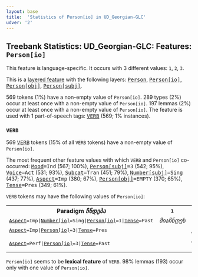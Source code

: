```yaml
---
layout: base
title:  'Statistics of Person[io] in UD_Georgian-GLC'
udver: '2'
---
```


## Treebank Statistics: UD_Georgian-GLC: Features: `Person[io]`

This feature is language-specific.
It occurs with 3 different values: `1`, `2`, `3`.

This is a <a href="../../u/overview/feat-layers.html">layered feature</a> with the following layers: <tt><a href="ka_glc-feat-Person.html">Person</a></tt>, <tt><a href="ka_glc-feat-Person-io.html">Person[io]</a></tt>, <tt><a href="ka_glc-feat-Person-obj.html">Person[obj]</a></tt>, <tt><a href="ka_glc-feat-Person-subj.html">Person[subj]</a></tt>.

569 tokens (1%) have a non-empty value of `Person[io]`.
289 types (2%) occur at least once with a non-empty value of `Person[io]`.
197 lemmas (2%) occur at least once with a non-empty value of `Person[io]`.
The feature is used with 1 part-of-speech tags: <tt><a href="ka_glc-pos-VERB.html">VERB</a></tt> (569; 1% instances).

### `VERB`

569 <tt><a href="ka_glc-pos-VERB.html">VERB</a></tt> tokens (15% of all `VERB` tokens) have a non-empty value of `Person[io]`.

The most frequent other feature values with which `VERB` and `Person[io]` co-occurred: <tt><a href="ka_glc-feat-Mood.html">Mood</a></tt><tt>=Ind</tt> (567; 100%), <tt><a href="ka_glc-feat-Person-subj.html">Person[subj]</a></tt><tt>=3</tt> (542; 95%), <tt><a href="ka_glc-feat-Voice.html">Voice</a></tt><tt>=Act</tt> (531; 93%), <tt><a href="ka_glc-feat-Subcat.html">Subcat</a></tt><tt>=Tran</tt> (451; 79%), <tt><a href="ka_glc-feat-Number-subj.html">Number[subj]</a></tt><tt>=Sing</tt> (437; 77%), <tt><a href="ka_glc-feat-Aspect.html">Aspect</a></tt><tt>=Imp</tt> (380; 67%), <tt><a href="ka_glc-feat-Person-obj.html">Person[obj]</a></tt><tt>=EMPTY</tt> (370; 65%), <tt><a href="ka_glc-feat-Tense.html">Tense</a></tt><tt>=Pres</tt> (349; 61%).

`VERB` tokens may have the following values of `Person[io]`:


<table>
  <tr><th>Paradigm <i>ჩნდება</i></th><th><tt>1</tt></th><th><tt>3</tt></th></tr>
  <tr><td><tt><tt><a href="ka_glc-feat-Aspect.html">Aspect</a></tt><tt>=Imp</tt>|<tt><a href="ka_glc-feat-Number-io.html">Number[io]</a></tt><tt>=Sing</tt>|<tt><a href="ka_glc-feat-Person-io.html">Person[io]</a></tt><tt>=1</tt>|<tt><a href="ka_glc-feat-Tense.html">Tense</a></tt><tt>=Past</tt></tt></td><td><em>მიაჩნდეს</em></td><td></td></tr>
  <tr><td><tt><tt><a href="ka_glc-feat-Aspect.html">Aspect</a></tt><tt>=Imp</tt>|<tt><a href="ka_glc-feat-Person-io.html">Person[io]</a></tt><tt>=3</tt>|<tt><a href="ka_glc-feat-Tense.html">Tense</a></tt><tt>=Pres</tt></tt></td><td></td><td><em>უჩნდება</em></td></tr>
  <tr><td><tt><tt><a href="ka_glc-feat-Aspect.html">Aspect</a></tt><tt>=Perf</tt>|<tt><a href="ka_glc-feat-Person-io.html">Person[io]</a></tt><tt>=3</tt>|<tt><a href="ka_glc-feat-Tense.html">Tense</a></tt><tt>=Past</tt></tt></td><td></td><td><em>გააჩნდეს, აღმოჩნდეს</em></td></tr>
</table>

`Person[io]` seems to be **lexical feature** of `VERB`. 98% lemmas (193) occur only with one value of `Person[io]`.


